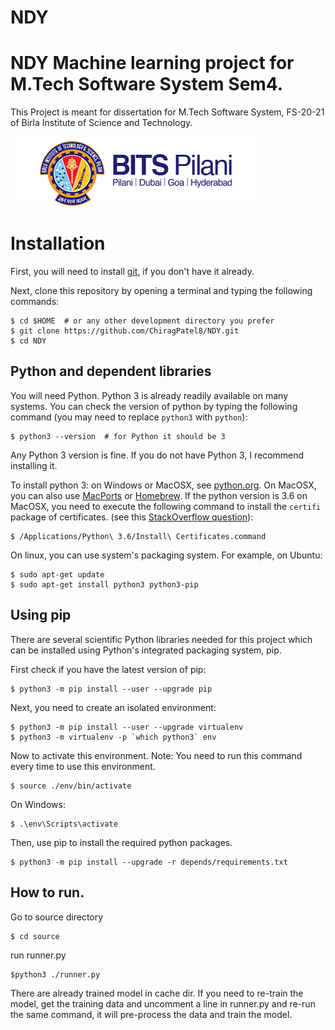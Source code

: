 # NDY

NDY Machine learning project for M.Tech Software System Sem4.
==============================================================

This Project is meant for dissertation for M.Tech Software System, FS-20-21 of Birla Institute of Science and Technology.

![Alt text](data/logo.gif?raw=true)

# Installation

First, you will need to install [git](https://git-scm.com/), if you don't have it already.

Next, clone this repository by opening a terminal and typing the following commands:

    $ cd $HOME  # or any other development directory you prefer
    $ git clone https://github.com/ChiragPatel8/NDY.git
    $ cd NDY

## Python and dependent libraries
You will need Python. Python 3 is already readily available on many systems. You can check the version of python by typing the following command (you may need to replace `python3` with `python`):

    $ python3 --version  # for Python it should be 3

Any Python 3 version is fine. If you do not have Python 3, I recommend installing it.

To install python 3: on Windows or MacOSX, see [python.org](https://www.python.org/downloads/). On MacOSX, you can also use [MacPorts](https://www.macports.org/) or [Homebrew](https://brew.sh/). If the python version is 3.6 on MacOSX, you need to execute the following command to install the `certifi` package of certificates. (see this [StackOverflow question](https://stackoverflow.com/questions/27835619/urllib-and-ssl-certificate-verify-failed-error)):

    $ /Applications/Python\ 3.6/Install\ Certificates.command

On linux, you can use system's packaging system. For example, on Ubuntu:

    $ sudo apt-get update
    $ sudo apt-get install python3 python3-pip

## Using pip
There are several scientific Python libraries needed for this project which can be installed using Python's integrated packaging system, pip.

First check if you have the latest version of pip:

    $ python3 -m pip install --user --upgrade pip

Next, you need to create an isolated environment:

    $ python3 -m pip install --user --upgrade virtualenv
    $ python3 -m virtualenv -p `which python3` env

Now to activate this environment. Note: You need to run this command every time to use this environment.

    $ source ./env/bin/activate

On Windows:

    $ .\env\Scripts\activate

Then, use pip to install the required python packages.

    $ python3 -m pip install --upgrade -r depends/requirements.txt

## How to run.

Go to source directory

    $ cd source

run runner.py

    $python3 ./runner.py

There are already trained model in cache dir.
If you need to re-train the model, get the training data and uncomment a line in runner.py and re-run the same command, it will pre-process the data and train the model.